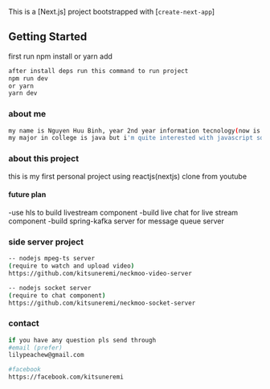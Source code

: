 This is a [Next.js] project bootstrapped with [`create-next-app`]

## Getting Started
first run npm install or yarn add
```bash
after install deps run this command to run project
npm run dev
or yarn
yarn dev
```
### about me
```bash
my name is Nguyen Huu Binh, year 2nd year information tecnology(now is software development) student
my major in college is java but i'm quite interested with javascript so i learn reactjs and nodejs

```

### about this project
this is my first personal project using reactjs(nextjs) clone from youtube

#### future plan
-use hls to build livestream component
-build live chat for live stream component
-build spring-kafka server for message queue server

### side server project
```bash
-- nodejs mpeg-ts server
(require to watch and upload video)
https://github.com/kitsuneremi/neckmoo-video-server

-- nodejs socket server
(require to chat component)
https://github.com/kitsuneremi/neckmoo-socket-server
```
### contact
```bash
if you have any question pls send through
#email (prefer)
lilypeachew@gmail.com

#facebook
https://facebook.com/kitsuneremi

```
